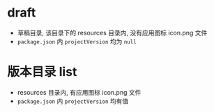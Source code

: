 # draft

- 草稿目录, 该目录下的 resources 目录内, 没有应用图标 icon.png 文件
- `package.json` 内 `projectVersion` 均为 `null`

# 版本目录 list

- resources 目录内, 有应用图标 icon.png 文件
- `package.json` 内 `projectVersion` 均有值
